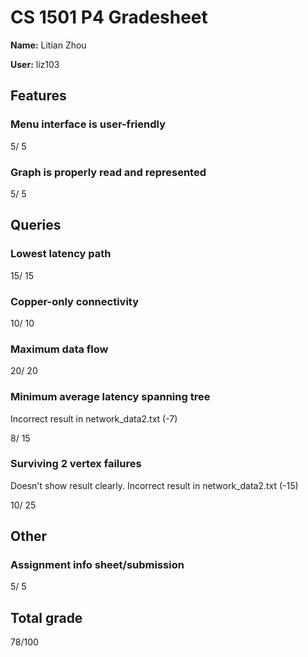 # CS 1501 P4 Gradesheet

__Name:__ Litian Zhou

__User:__ liz103

## Features

### Menu interface is user-friendly


5/ 5

### Graph is properly read and represented


5/ 5

## Queries

### Lowest latency path


15/ 15

### Copper-only connectivity


10/ 10

### Maximum data flow


20/ 20

### Minimum average latency spanning tree
Incorrect result in network_data2.txt (-7)

8/ 15

### Surviving 2 vertex failures
Doesn't show result clearly. Incorrect result in network_data2.txt (-15)

10/ 25

## Other

### Assignment info sheet/submission

5/ 5

## Total grade

78/100
